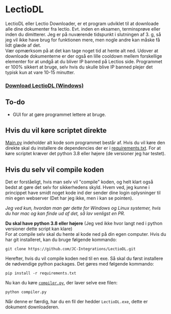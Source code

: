 # LectioDL
LectioDL eller Lectio Downloader, er et program udviklet til at downloade alle dine dokumenter fra lectio. Evt. inden en eksamen, terminsprøve eller inden du dimitterer. Jeg er på nuværende tidspunkt i slutningen af 3. g, så jeg vil ikke have brug for funktionen mere, men nogle andre kan måske få lidt glæde af det.  
Vær opmærksom på at det kan tage noget tid at hente alt ned. Udover at downloade dokumenterne er der også en lille cooldown mellem forskellige elementer for at undgå at du bliver IP banned på Lectios side. Programmet er 100% sikkert at bruge, selv hvis du skulle blive IP banned plejer det typisk kun at vare 10-15 minutter.

### [Download LectioDL (Windows)](https://github.com/JC-Integrations/LectioDL/releases/download/1.0/LectioDL.exe 'Klik her for at downloade den nyeste version af LectioDL')

## To-do
* GUI for at gøre programmet lettere at bruge.

## Hvis du vil køre scriptet direkte
[Main.py](https://github.com/JC-Integrations/LectioDL/blob/main/main.py) indeholder alt kode som programmet består af. Hvis du vil køre den direkte skal du installere de dependencies der er i [requirements.txt](https://github.com/JC-Integrations/LectioDL/blob/main/requirements.txt). For at køre scriptet kræver det python 3.8 eller højere (de versioner jeg har testet).

## Hvis du selv vil compile koden
Det er forståeligt, hvis man selv vil "compile" koden, og helt klart også bedst at gøre det selv for sikkerhedens skyld. Hvem ved, jeg kunne i princippet have smidt noget kode ind der sender dine login oplysninger til min egen webserver (Det har jeg ikke, men i kan se pointen).

*Jeg ved kun, hvordan man gør dette for Windows og Linux systemer, hvis du har mac og kan finde ud af det, så lav venligst en PR.*

**Du skal have python 3.8 eller højere** (Jeg ved ikke hvor langt ned i python versioner dette script kan klare)  
For at compile selv skal du hente al kode ned på din egen computer. Hvis du har git installeret, kan du bruge følgende kommando:

```
git clone https://github.com/JC-Integrations/LectioDL.git
```

Herefter, hvis du vil compile koden ned til en exe. Så skal du først installere de nødvendige python packages. Det gøres med følgende kommando:
```
pip install -r requirements.txt
```

Nu kan du køre [`compiler.py`](https://github.com/JC-Integrations/LectioDL/blob/main/compiler.py), der laver selve exe filen:
```
python compiler.py
```

Når denne er færdig, har du en fil der hedder `LectioDL.exe`, dette er dokument downloaderen.

